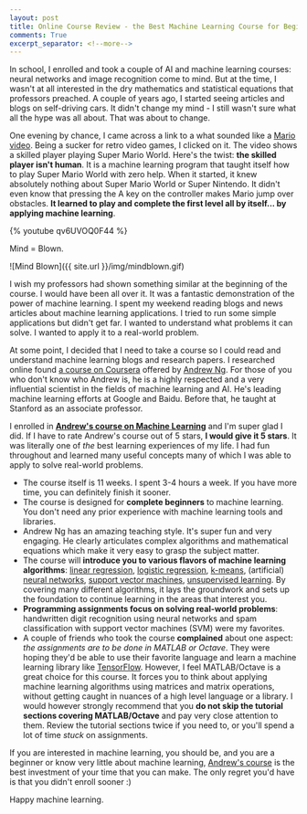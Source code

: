 ```yaml
---
layout: post
title: Online Course Review - the Best Machine Learning Course for Beginners
comments: True
excerpt_separator: <!--more-->
---
```


In school, I enrolled and took a couple of AI and machine learning courses: neural networks and image recognition come to mind. But at the time, I wasn't at all interested in the dry mathematics and statistical equations that professors preached. A couple of years ago, I started seeing articles and blogs on self-driving cars. It didn't change my mind - I still wasn't sure what all the hype was all about. That was about to change.

<!--more-->

One evening by chance, I came across a link to a what sounded like a [Mario video](https://news.ycombinator.com/item?id=9713802). Being a sucker for retro video games, I clicked on it. The video shows a skilled player playing Super Mario World. Here's the twist: **the skilled player isn't human**. It is a machine learning program that taught itself how to play Super Mario World with zero help. When it started, it knew absolutely nothing about Super Mario World or Super Nintendo. It didn't even know that pressing the A key on the controller makes Mario jump over obstacles. **It learned to play and complete the first level all by itself... by applying machine learning**.

{% youtube qv6UVOQ0F44 %}

Mind = Blown.

![Mind Blown]({{ site.url }}/img/mindblown.gif)

I wish my professors had shown something similar at the beginning of the course. I would have been all over it. It was a fantastic demonstration of the power of machine learning. I spent my weekend reading blogs and news articles about machine learning applications. I tried to run some simple applications but didn't get far. I wanted to understand what problems it can solve. I wanted to apply it to a real-world problem.

At some point, I decided that I need to take a course so I could read and understand machine learning blogs and research papers. I researched online found [a course on Coursera](https://www.coursera.org/learn/machine-learning) offered by [Andrew Ng](https://twitter.com/AndrewYNg). For those of you who don't know who Andrew is, he is a highly respected and a very influential scientist in the fields of machine learning and AI. He's leading machine learning efforts at Google and Baidu. Before that, he taught at Stanford as an associate professor.

I enrolled in **[Andrew's course on Machine Learning](https://www.coursera.org/learn/machine-learning)** and I'm super glad I did. If I have to rate Andrew's course out of 5 stars, **I would give it 5 stars**. It was literally one of *the* best learning experiences of my life. I had fun throughout and learned many useful concepts many of which I was able to apply to solve real-world problems.

* The course itself is 11 weeks. I spent 3-4 hours a week. If you have more time, you can definitely finish it sooner.
* The course is designed for **complete beginners** to machine learning. You don't need any prior experience with machine learning tools and libraries.
* Andrew Ng has an amazing teaching style. It's super fun and very engaging. He clearly articulates complex algorithms and mathematical equations which make it very easy to grasp the subject matter.
* The course will **introduce you to various flavors of machine learning algorithms**: [linear regression](https://en.wikipedia.org/wiki/Linear_regression), [logistic regression](https://en.wikipedia.org/wiki/Logistic_regression), [k-means](https://en.wikipedia.org/wiki/K-means_clustering), (artificial) [neural networks](https://en.wikipedia.org/wiki/Artificial_neural_network), [support vector machines](https://en.wikipedia.org/wiki/Support_vector_machine), [unsupervised learning](https://en.wikipedia.org/wiki/Unsupervised_learning). By covering many different algorithms, it lays the groundwork and sets up the foundation to continue learning in the areas that interest you.
* **Programming assignments focus on solving real-world problems**: handwritten digit recognition using neural networks and spam classification with support vector machines (SVM) were my favorites.
* A couple of friends who took the course **complained** about one aspect: *the assignments are to be done in MATLAB or Octave*. They were hoping they'd be able to use their favorite language and learn a machine learning library like [TensorFlow](https://www.tensorflow.org/). However, I feel MATLAB/Octave is a great choice for this course. It forces you to think about applying machine learning algorithms using matrices and matrix operations, without getting caught in nuances of a high level language or a library. I would however strongly recommend that you **do not skip the tutorial sections covering MATLAB/Octave** and pay very close attention to them. Review the tutorial sections twice if you need to, or you'll spend a lot of time *stuck* on assignments.

If you are interested in machine learning, you should be, and you are a beginner or know very little about machine learning, [Andrew's course](https://www.coursera.org/learn/machine-learning) is the best investment of your time that you can make. The only regret you'd have is that you didn't enroll sooner :)

Happy machine learning.
